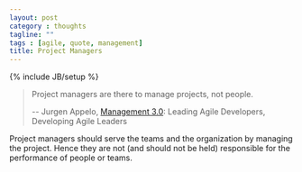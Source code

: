 ```yaml
---
layout: post
category : thoughts
tagline: ""
tags : [agile, quote, management]
title: Project Managers
---
```


{% include JB/setup %}

> Project managers are there to manage projects, not people. 
>
> -- Jurgen Appelo, [Management 3.0]: Leading Agile Developers, Developing Agile Leaders

Project managers should serve the teams and the organization by managing the project.
Hence they are not (and should not be held) responsible for the performance of people or teams.

 [Management 3.0]: http://my.safaribooksonline.com/9780321719027/ch12lev1sec13?percentage=&reader=pf#X2ludGVybmFsX0h0bWxWaWV3P3htbGlkPTk3ODAzMjE3MTkwMjclMkZjaDEzbGV2MXNlYzE1JnF1ZXJ5PQ==